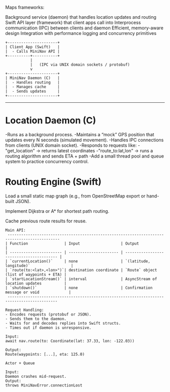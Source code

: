 Maps frameworks:

Background service (daemon) that handles location updates and routing
Swift API layer (framework) that client apps call into
Interprocess communication (IPC) between clients and daemon
Efficient, memory-aware design
Integration with performance logging and concurrency primitives

```
+----------------------+
| Client App (Swift)   |
|  - Calls MiniNav API |
+----------+-----------+
           |
           |   (IPC via UNIX domain sockets / protobuf)
           v
+----------------------+
| MiniNav Daemon (C)   |
|  - Handles routing   |
|  - Manages cache     |
|  - Sends updates     |
+----------------------+
```
--------------------

# Location Daemon (C)

-Runs as a background process.
-Maintains a “mock” GPS position that updates every N seconds (simulated movement).
-Handles IPC connections from clients (UNIX domain socket).
-Responds to requests like:
-"get_location" → returns latest coordinates
-"route_to:lat,lon" → runs a routing algorithm and sends ETA + path
-Add a small thread pool and queue system to practice concurrency control.

# Routing Engine (Swift)

Load a small static map graph (e.g., from OpenStreetMap export or hand-built JSON).

Implement Dijkstra or A* for shortest path routing.

Cache previous route results for reuse.

```
Main API:
 ---------------------------------------------------------------------------------------------
| Function                | Input                  | Output                                   |
| ----------------------- | ---------------------- | ---------------------------------------- |
| `currentLocation()`     | none                   | `(latitude, longitude)`                  |
| `route(to:<lat>,<lon>")`| destination coordinate | `Route` object (list of waypoints + ETA) |
| `startLocationStream()` | interval               | AsyncStream of location updates          |
| `shutdown()`            | none                   | Confirmation message or void             |
 --------------------------------------------------------------------------------------------

Request Handling:
- Encodes requests (protobuf or JSON).
- Sends them to the daemon.
- Waits for and decodes replies into Swift structs.
- Times out if daemon is unresponsive.

Input:
await nav.route(to: Coordinate(lat: 37.33, lon: -122.03))

Output:
Route(waypoints: [...], eta: 125.0)

Actor + Queue

Input:
Daemon crashes mid-request.
Output:
throws MiniNavError.connectionLost
```
